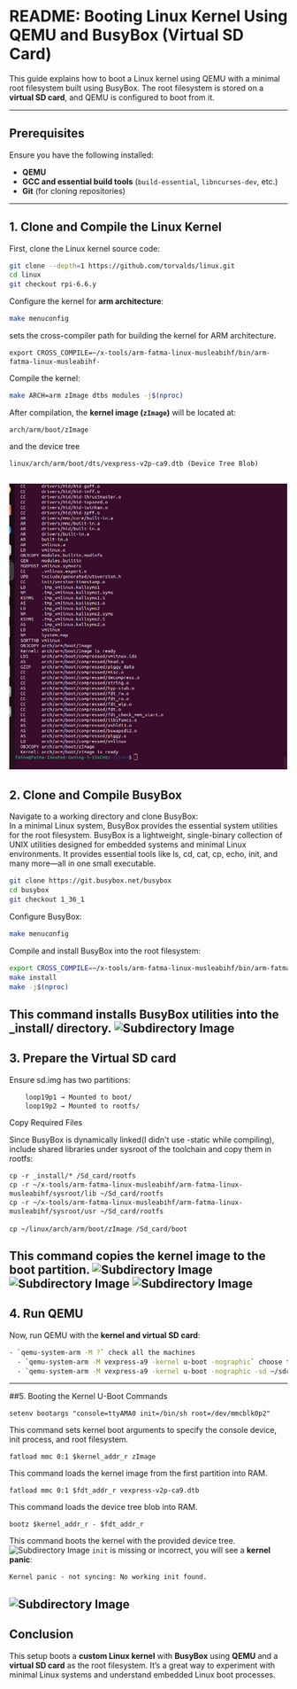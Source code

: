 # README: Booting Linux Kernel Using QEMU and BusyBox (Virtual SD Card)  

This guide explains how to boot a Linux kernel using QEMU with a minimal root filesystem built using BusyBox. The root filesystem is stored on a **virtual SD card**, and QEMU is configured to boot from it.  

---

## Prerequisites  

Ensure you have the following installed:  

- **QEMU**  
- **GCC and essential build tools** (`build-essential`, `libncurses-dev`, etc.)  
- **Git** (for cloning repositories)  

---

## 1. Clone and Compile the Linux Kernel  

First, clone the Linux kernel source code:  

```bash
git clone --depth=1 https://github.com/torvalds/linux.git
cd linux
git checkout rpi-6.6.y 
```

Configure the kernel for **arm architecture**:  

```bash
make menuconfig
```
sets the cross-compiler path for building the kernel for ARM architecture.
```
export CROSS_COMPILE=~/x-tools/arm-fatma-linux-musleabihf/bin/arm-fatma-linux-musleabihf-
```
Compile the kernel:  

```bash
make ARCH=arm zImage dtbs modules -j$(nproc) 
```

After compilation, the **kernel image (`zImage`)** will be located at:  

```
arch/arm/boot/zImage
```
and the device tree 
```
linux/arch/arm/boot/dts/vexpress-v2p-ca9.dtb (Device Tree Blob)
```
![Subdirectory Image](images/zImage.png)
---

## 2. Clone and Compile BusyBox  

Navigate to a working directory and clone BusyBox:  
In a minimal Linux system, BusyBox provides the essential system utilities for the root filesystem. 
BusyBox is a lightweight, single-binary collection of UNIX utilities designed for embedded systems and minimal Linux environments. It provides essential tools like ls, cd, cat, cp, echo, init, and many more—all in one small executable.

```bash
git clone https://git.busybox.net/busybox
cd busybox
git checkout 1_36_1
```

Configure BusyBox:  

```bash
make menuconfig
```



Compile and install BusyBox into the root filesystem:  

```bash
export CROSS_COMPILE=~/x-tools/arm-fatma-linux-musleabihf/bin/arm-fatma-linux-musleabihf-
make install 
make -j$(nproc)

```
This command installs BusyBox utilities into the _install/ directory.
![Subdirectory Image](../images/busybox.png)
---

## 3. Prepare the Virtual SD card 

Ensure sd.img has two partitions:
```
    loop19p1 → Mounted to boot/
    loop19p2 → Mounted to rootfs/
```

Copy Required Files

Since BusyBox is dynamically linked(I didn't use -static while compiling), include shared libraries under sysroot of the toolchain and copy them in rootfs:
```
cp -r _install/* /Sd_card/rootfs
cp -r ~/x-tools/arm-fatma-linux-musleabihf/arm-fatma-linux-musleabihf/sysroot/lib ~/Sd_card/rootfs
cp -r ~/x-tools/arm-fatma-linux-musleabihf/arm-fatma-linux-musleabihf/sysroot/usr ~/Sd_card/rootfs

cp ~/linux/arch/arm/boot/zImage /Sd_card/boot
```
This command copies the kernel image to the boot partition.
![Subdirectory Image](../images/copy.png)
![Subdirectory Image](../images/boot_tree.png)
![Subdirectory Image](../images/rootfs_tree.png)
---

## 4. Run QEMU  

Now, run QEMU with the **kernel and virtual SD card**:  

```bash
- `qemu-system-arm -M ?` check all the machines 
  - `qemu-system-arm -M vexpress-a9 -kernel u-boot -nographic` choose the specified Machine 
  - `qemu-system-arm -M vexpress-a9 -kernel u-boot -nographic -sd ~/sdcard/sd.img` Accociate Qemu with the emulated SD card 
```

---
##5. Booting the Kernel
U-Boot Commands
```
setenv bootargs "console=ttyAMA0 init=/bin/sh root=/dev/mmcblk0p2"
```
This command sets kernel boot arguments to specify the console device, init process, and root filesystem.
```
fatload mmc 0:1 $kernel_addr_r zImage
```
This command loads the kernel image from the first partition into RAM.
```
fatload mmc 0:1 $fdt_addr_r vexpress-v2p-ca9.dtb
```
This command loads the device tree blob into RAM.
```
bootz $kernel_addr_r - $fdt_addr_r
```
This command boots the kernel with the provided device tree.
![Subdirectory Image](../images/uboot.png)
`init` is missing or incorrect, you will see a **kernel panic**:  

```
Kernel panic - not syncing: No working init found.
```
![Subdirectory Image](../images/panic.png)
---


## Conclusion  

This setup boots a **custom Linux kernel** with **BusyBox** using **QEMU** and a **virtual SD card** as the root filesystem. It’s a great way to experiment with minimal Linux systems and understand embedded Linux boot processes.
